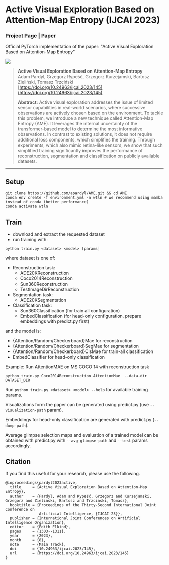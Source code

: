 # Active Visual Exploration Based on Attention-Map Entropy (IJCAI 2023)
### [Project Page](https://io.pardyl.com/AME/) | [Paper](https://doi.org/10.24963/ijcai.2023/145)
Official PyTorch implementation of the paper: "Active Visual Exploration Based on Attention-Map Entropy"

![](https://io.pardyl.com/AME/static/images/architecture.png)



> **Active Visual Exploration Based on Attention-Map Entropy**<br>
> Adam Pardyl, Grzegorz Rypeść, Grzegorz Kurzejamski, Bartosz Zieliński, Tomasz Trzciński<br>
> [https://doi.org/10.24963/ijcai.2023/145](https://doi.org/10.24963/ijcai.2023/145) <br>
>
>**Abstract:** Active visual exploration addresses the issue of limited sensor capabilities in real-world scenarios, where successive observations are actively chosen based on the environment. To tackle this problem, we introduce a new technique called Attention-Map Entropy (AME). It leverages the internal uncertainty of the transformer-based model to determine the most informative observations. In contrast to existing solutions, it does not require additional loss components, which simplifies the training. Through experiments, which also mimic retina-like sensors, we show that such simplified training significantly improves the performance of reconstruction, segmentation and classification on publicly available datasets.
___

## Setup
```shell
git clone https://github.com/apardyl/AME.git && cd AME
conda env create -f environment.yml -n wtln # we recommend using mamba instead of conda (better performance)
conda activate wtln
```
## Train
* download and extract the requested dataset
* run training with:
```shell
python train.py <dataset> <model> [params]
```
where dataset is one of:
* Reconstruction task:
  * ADE20KReconstruction
  * Coco2014Reconstruction
  * Sun360Reconstruction
  * TestImageDirReconstruction
* Segmentation task:
  * ADE20KSegmentation
* Classification task:
  * Sun360Classification (for train all configuration)
  * EmbedClassification (for head-only configuration, prepare embeddings with predict.py first)

and the model is:
* {Attention/Random/Checkerboard}Mae for reconstruction
* {Attention/Random/Checkerboard}SegMae for segmentation
* {Attention/Random/Checkerboard}ClsMae for train-all classification
* EmbedClassifier for head-only classification

Example:
Run AttentionMAE on MS COCO 14 with reconstruction task
```shell
python train.py Coco2014Reconstruction AttentionMae  --data-dir DATASET_DIR
```

Run `python train.py <dataset> <model> --help` for available training params.

Visualizations form the paper can be generated using predict.py (use `--visualization-path` param).

Embeddings for head-only classification are generated with predict.py (`--dump-path`).

Average glimpse selection maps and evaluation of a trained model can be obtained with predict.py
with `--avg-glimpse-path` and `--test` params accordingly.

## Citation
If you find this useful for your research, please use the following.

```
@inproceedings{pardyl2023active,
  title     = {Active Visual Exploration Based on Attention-Map Entropy},
  author    = {Pardyl, Adam and Rypeść, Grzegorz and Kurzejamski, Grzegorz and Zieliński, Bartosz and Trzciński, Tomasz},
  booktitle = {Proceedings of the Thirty-Second International Joint Conference on
               Artificial Intelligence, {IJCAI-23}},
  publisher = {International Joint Conferences on Artificial Intelligence Organization},
  editor    = {Edith Elkind},
  pages     = {1303--1311},
  year      = {2023},
  month     = {8},
  note      = {Main Track},
  doi       = {10.24963/ijcai.2023/145},
  url       = {https://doi.org/10.24963/ijcai.2023/145}
}
```
